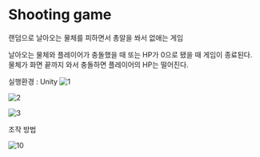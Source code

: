 # Shooting game

랜덤으로 날아오는 물체를 피하면서 총알을 쏴서 없애는 게임

날아오는 물체와 플레이어가 충돌했을 때 또는 HP가 0으로 됐을 때 게임이 종료된다.
물체가 화면 끝까지 와서 충돌하면 플레이어의 HP는 떨어진다.

실행환경 : Unity
![1](https://user-images.githubusercontent.com/95830942/209340841-c73f93f2-dd1b-453e-bce7-b793dd639e89.PNG)

![2](https://user-images.githubusercontent.com/95830942/209340854-d56761b9-7926-4507-be34-b1d60f66a958.PNG)

![3](https://user-images.githubusercontent.com/95830942/209340868-0ba845d4-6c6a-4d34-82b1-40c6032724c8.PNG)

조작 방법


![10](https://user-images.githubusercontent.com/95830942/209340904-33a265f3-95f2-4d18-b234-23a8f2ee87dd.jpg)
